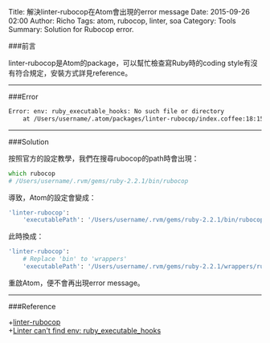 Title: 解決linter-rubocop在Atom會出現的error message
Date: 2015-09-26 02:00
Author: Richo
Tags: atom, rubocop, linter, soa
Category: Tools
Summary: Solution for Rubocop error.

###前言

linter-rubocop是Atom的package，可以幫忙檢查寫Ruby時的coding style有沒有符合規定，安裝方式詳見reference。

***

###Error

```zsh
Error: env: ruby_executable_hooks: No such file or directory
	at /Users/username/.atom/packages/linter-rubocop/index.coffee:18:15
```
***

###Solution

按照官方的設定教學，我們在搜尋rubocop的path時會出現：

```zsh
which rubocop
# /Users/username/.rvm/gems/ruby-2.2.1/bin/rubocop
```

導致，Atom的設定會變成：

```zsh
'linter-rubocop':
	'executablePath': '/Users/username/.rvm/gems/ruby-2.2.1/bin/rubocop'
```

此時換成：

```zsh
'linter-rubocop':
	# Replace 'bin' to 'wrappers'
	'executablePath': '/Users/username/.rvm/gems/ruby-2.2.1/wrappers/rubocop'
```

重啟Atom，便不會再出現error message。

***

###Reference

+[linter-rubocop](https://atom.io/packages/linter-rubocop)  
+[Linter can't find env: ruby_executable_hooks](https://github.com/AtomLinter/linter-scss-lint/issues/68#issuecomment-137231010)
